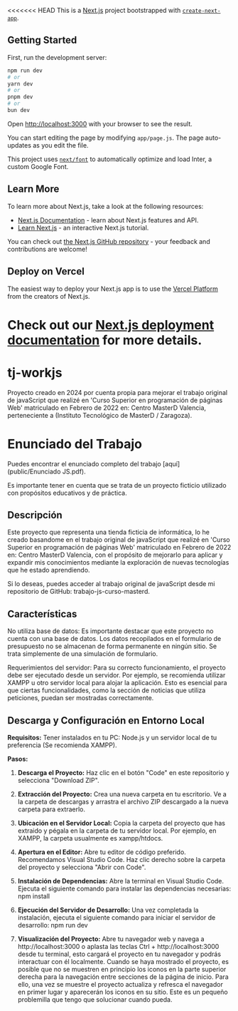 <<<<<<< HEAD
This is a [Next.js](https://nextjs.org/) project bootstrapped with [`create-next-app`](https://github.com/vercel/next.js/tree/canary/packages/create-next-app).

## Getting Started

First, run the development server:

```bash
npm run dev
# or
yarn dev
# or
pnpm dev
# or
bun dev
```

Open [http://localhost:3000](http://localhost:3000) with your browser to see the result.

You can start editing the page by modifying `app/page.js`. The page auto-updates as you edit the file.

This project uses [`next/font`](https://nextjs.org/docs/basic-features/font-optimization) to automatically optimize and load Inter, a custom Google Font.

## Learn More

To learn more about Next.js, take a look at the following resources:

- [Next.js Documentation](https://nextjs.org/docs) - learn about Next.js features and API.
- [Learn Next.js](https://nextjs.org/learn) - an interactive Next.js tutorial.

You can check out [the Next.js GitHub repository](https://github.com/vercel/next.js/) - your feedback and contributions are welcome!

## Deploy on Vercel

The easiest way to deploy your Next.js app is to use the [Vercel Platform](https://vercel.com/new?utm_medium=default-template&filter=next.js&utm_source=create-next-app&utm_campaign=create-next-app-readme) from the creators of Next.js.

Check out our [Next.js deployment documentation](https://nextjs.org/docs/deployment) for more details.
=======
# tj-workjs
Proyecto creado en 2024 por cuenta propia para mejorar el trabajo original de javaScript que realizé en 'Curso Superior en programación de páginas Web' matriculado en Febrero de 2022 en: Centro MasterD Valencia, perteneciente a (Instituto Tecnológico de MasterD / Zaragoza).

# Enunciado del Trabajo
Puedes encontrar el enunciado completo del trabajo [aquí](public/Enunciado JS.pdf).

Es importante tener en cuenta que se trata de un proyecto ficticio utilizado con propósitos educativos y de práctica.

## Descripción
Este proyecto que representa una tienda ficticia de informática, lo he creado basandome en el trabajo original de javaScript que realizé en 'Curso Superior en programación de páginas Web' matriculado en Febrero de 2022 en: Centro MasterD Valencia, con el propósito de mejorarlo para aplicar y expandir mis conocimientos mediante la exploración de nuevas tecnologías que he estado aprendiendo.

Si lo deseas, puedes acceder al trabajo original de javaScript desde mi repositorio de GitHub: trabajo-js-curso-masterd.

## Características
No utiliza base de datos: Es importante destacar que este proyecto no cuenta con una base de datos. Los datos recopilados en el formulario de presupuesto no se almacenan de forma permanente en ningún sitio. Se trata simplemente de una simulación de formulario.

Requerimientos del servidor: Para su correcto funcionamiento, el proyecto debe ser ejecutado desde un servidor. Por ejemplo, se recomienda utilizar XAMPP u otro servidor local para alojar la aplicación. Esto es esencial para que ciertas funcionalidades, como la sección de noticias que utiliza peticiones, puedan ser mostradas correctamente.

## Descarga y Configuración en Entorno Local

**Requisitos:**
Tener instalados en tu PC: Node.js y un servidor local de tu preferencia (Se recomienda XAMPP).

**Pasos:**

1. **Descarga el Proyecto:**
Haz clic en el botón "Code" en este repositorio y selecciona "Download ZIP".

2. **Extracción del Proyecto:**
Crea una nueva carpeta en tu escritorio.
Ve a la carpeta de descargas y arrastra el archivo ZIP descargado a la nueva carpeta para extraerlo.

3. **Ubicación en el Servidor Local:**
Copia la carpeta del proyecto que has extraido y pégala en la carpeta de tu servidor local. Por ejemplo, en XAMPP, la carpeta usualmente es xampp/htdocs.

4. **Apertura en el Editor:**
Abre tu editor de código preferido. Recomendamos Visual Studio Code.
Haz clic derecho sobre la carpeta del proyecto y selecciona "Abrir con Code".

5. **Instalación de Dependencias:**
Abre la terminal en Visual Studio Code.
Ejecuta el siguiente comando para instalar las dependencias necesarias: npm install

6. **Ejecución del Servidor de Desarrollo:**
Una vez completada la instalación, ejecuta el siguiente comando para iniciar el servidor de desarrollo: npm run dev

7. **Visualización del Proyecto:**
Abre tu navegador web y navega a http://localhost:3000 o aplasta las teclas Ctrl + http://localhost:3000 desde tu terminal, esto cargará el proyecto en tu navegador y podrás interactuar con él localmente. Cuando se haya mostrado el proyecto, es posible que no se muestren en principio los iconos en la parte superior derecha para la navegación entre secciones de la página de inicio. Para ello, una vez se muestre el proyecto actualiza y refresca el navegador en primer lugar y aparecerán los iconos en su sitio. Este es un pequeño problemilla que tengo que solucionar cuando pueda.

